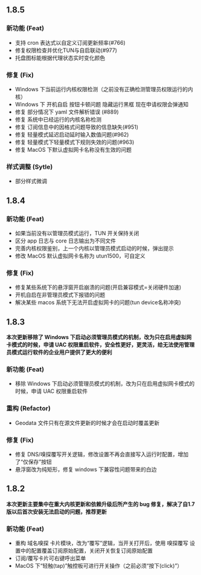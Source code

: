 ## 1.8.5

### 新功能 (Feat)
 - 支持 cron 表达式以自定义订阅更新频率(#766)
 - 修复权限检查并优化TUN与自启联动(#977)
 - 托盘图标能根据代理状态实时变化颜色
### 修复 (Fix)
- Windows 下当前运行内核权限检测（之前没有正确检测管理员权限运行的内核）
- Windows 下 开机自启 按钮卡顿问题 隐藏运行黑框 现在申请权限会弹通知
- 修复 部分情况下 yaml 文件解析错误 (#889)
- 修复 系统中已经运行的内核名称检测
- 修复 订阅信息中的因格式问题导致的信息缺失(#951)
- 修复 轻量模式延迟启动延时输入数值问题(#962)
- 修复 轻量模式下轻量模式下规则失效的问题(#963)
- 修复 MacOS 下默认虚拟网卡名称没有生效的问题

### 样式调整 (Sytle)
- 部分样式微调
## 1.8.4

### 新功能 (Feat)
- 如果当前没有以管理员模式运行，TUN 开关保持关闭
- 区分 app 日志与 core 日志输出为不同文件
- 完善内核权限鉴别，上一个内核以管理员模式启动的时候，弹出提示
- 修改 MacOS 默认虚拟网卡名称为 utun1500，可自定义

### 修复 (Fix)
- 修复某些系统下的悬浮窗开启崩溃的问题(开启兼容模式=关闭硬件加速)
- 开机自启在非管理员模式下报错的问题
- 解决某些 macos 系统下无法开启虚拟网卡的问题(tun device名称冲突)

## 1.8.3
**本次更新移除了 Windows 下启动必须管理员模式的机制，改为只在启用虚拟网卡模式的时候，申请 UAC 权限重启软件，安全性更好，更灵活，给无法使用管理员模式运行软件的企业用户提供了更大的便利**

### 新功能 (Feat)
- 移除 Windows 下启动必须管理员模式的机制，改为只在启用虚拟网卡模式的时候，申请 UAC 权限重启软件

### 重构 (Refactor)
- Geodata 文件只有在源文件更新的时候才会在启动时覆盖更新

### 修复 (Fix)
- 修复 DNS/嗅探覆写开关逻辑，修改设置不再会直接写入运行时配置，增加了“仅保存”按钮
- 悬浮窗改为纯矩形，修复 windows 下兼容性问题带来的白边

## 1.8.2

**本次更新主要集中在重大内核更新和依赖升级后所产生的 bug 修复，解决了自1.7版以后首次安装无法启动的问题，推荐更新**

### 新功能 (Feat)
- 重构 域名嗅探 卡片模块，改为“覆写”逻辑，当开关打开后，使用 嗅探覆写 设置中的配置覆盖订阅原始配置，关闭开关恢复订阅原始配置
- 订阅/覆写卡片可右键呼出菜单
- MacOS 下“轻触(tap)”触控板可进行开关操作（之前必须“按下(click)”）
